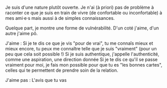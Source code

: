 Je suis d'une nature plutôt ouverte. Je n'ai (à priori) pas de problème à raconter ce que je suis en train de vivre (de confortable ou inconfortable) à mes ami·e·s mais aussi à de simples connaissances. 

Quelque part, je montre une forme de vulnérabilité. D'un coté j'aime, d'un autre j'aime pô. 

J'aime : 
Si je te dis ce que je vis "pour de vrai", tu me connaîs mieux et mieux encore, tu peux me connaître telle que je suis "vraiment" (pour un peu que cela soit possible !)
Si je suis authentique, j'appelle l'authenticité, comme une aspiration, une direction donnée
Si je te dis ce qu'il se passe vraiment pour moi, je fais mon possible pour que tu es "les bonnes cartes", celles qui te permettent de prendre soin de la relation.

J'aime pas : 
L'avis que tu vas 
